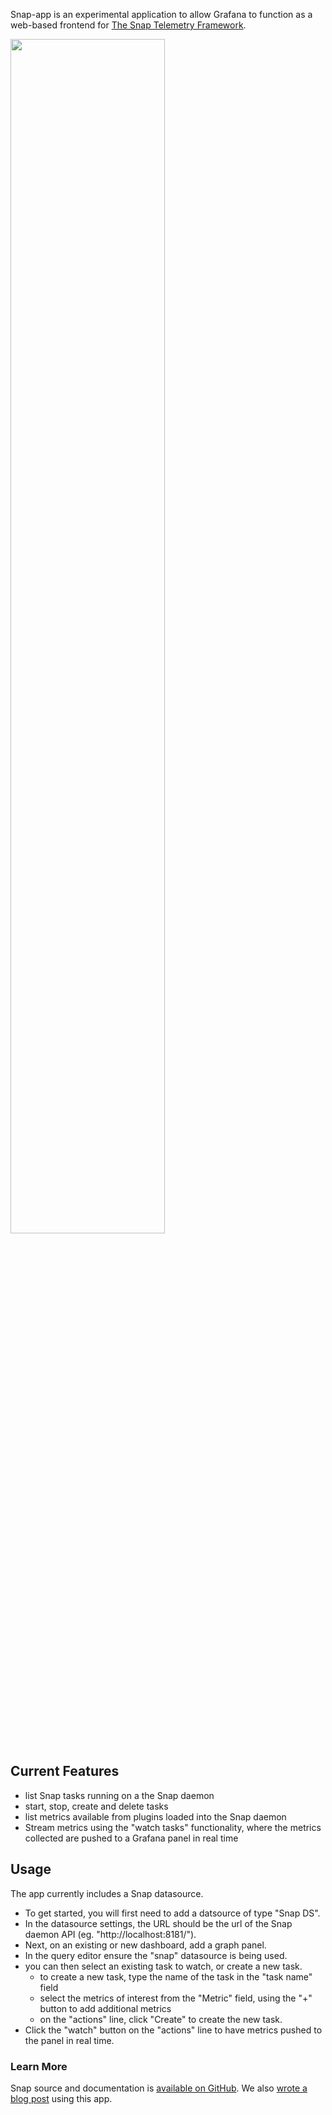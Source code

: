 Snap-app is an experimental application to allow Grafana to function as a web-based frontend for [The Snap Telemetry Framework](https://github.com/intelsdi-x/snap).

<img src="https://cloud.githubusercontent.com/assets/1744971/20331694/e07e9148-ab5b-11e6-856a-e4e956540077.png" width="70%">

## Current Features
- list Snap tasks running on a the Snap daemon
- start, stop, create and delete tasks
- list metrics available from plugins loaded into the Snap daemon
- Stream metrics using the "watch tasks" functionality, where the metrics collected are pushed to a Grafana panel in real time

## Usage
The app currently includes a Snap datasource.
  - To get started, you will first need to add a datsource of type "Snap DS".
  - In the datasource settings, the URL should be the url of the Snap daemon API (eg. "http://localhost:8181/").
- Next, on an existing or new dashboard, add a graph panel.
- In the query editor ensure the "snap" datasource is being used.
- you can then select an existing task to watch, or create a new task.
  - to create a new task, type the name of the task in the "task name" field
  - select the metrics of interest from the "Metric" field, using the "+" button to add additional metrics
  - on the "actions" line, click "Create" to create the new task.
- Click the "watch" button on the "actions" line to have metrics pushed to the panel in real time.

### Learn More
Snap source and documentation is [available on GitHub](https://github.com/intelsdi-x/snap). We also [wrote a blog post](https://blog.raintank.io/using-grafana-with-intels-snap-for-ad-hoc-metric-exploration/) using this app. 
